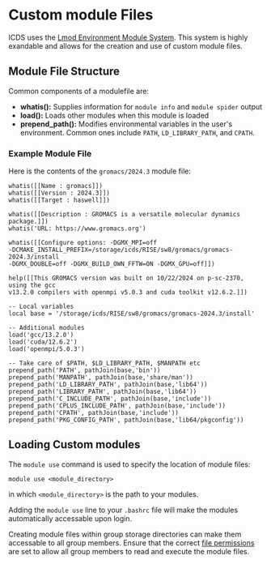 # Custom module Files

ICDS uses the [Lmod Environment Module System](https://lmod.readthedocs.io/en/latest/). 
This system is highly exandable and allows for the creation and use of custom module files.

## Module File Structure

Common components of a modulefile are:

- **whatis():** Supplies information for `module info` and `module spider` output
- **load():** Loads other modules when this module is loaded
- **prepend_path():** Modifies environmental variables in the user's environment. Common ones 
include `PATH`, `LD_LIBRARY_PATH`, and `CPATH`.

### Example Module File

Here is the contents of the `gromacs/2024.3` module file:

```
whatis([[Name : gromacs]])
whatis([[Version : 2024.3]])
whatis([[Target : haswell]])

whatis([[Description : GROMACS is a versatile molecular dynamics package.]])
whatis('URL: https://www.gromacs.org')

whatis([[Configure options: -DGMX_MPI=off 
-DCMAKE_INSTALL_PREFIX=/storage/icds/RISE/sw8/gromacs/gromacs-2024.3/install 
-DGMX_DOUBLE=off -DGMX_BUILD_OWN_FFTW=ON -DGMX_GPU=off]])

help([[This GROMACS version was built on 10/22/2024 on p-sc-2370, using the gcc
v13.2.0 compilers with openmpi v5.0.3 and cuda toolkit v12.6.2.]])

-- Local variables
local base = '/storage/icds/RISE/sw8/gromacs/gromacs-2024.3/install'

-- Additional modules
load('gcc/13.2.0')
load('cuda/12.6.2')
load('openmpi/5.0.3')

-- Take care of $PATH, $LD_LIBRARY_PATH, $MANPATH etc
prepend_path('PATH', pathJoin(base,'bin'))
prepend_path('MANPATH', pathJoin(base,'share/man'))
prepend_path('LD_LIBRARY_PATH', pathJoin(base,'lib64'))
prepend_path('LIBRARY_PATH', pathJoin(base,'lib64'))
prepend_path('C_INCLUDE_PATH', pathJoin(base,'include'))
prepend_path('CPLUS_INCLUDE_PATH', pathJoin(base,'include'))
prepend_path('CPATH', pathJoin(base,'include'))
prepend_path('PKG_CONFIG_PATH', pathJoin(base,'lib64/pkgconfig'))
```

## Loading Custom modules

The `module use` command is used to specify the location of module files:

```
module use <module_directory>
```

in which `<module_directory>` is the path to your modules.

Adding the `module use` line to your `.bashrc` file will make the modules automatically accessable 
upon login.

Creating module files within group storage directories can make them accessable to all group members. 
Ensure that the correct [file permissions](../../handling-data/managing-files/file-permissions.md) are set 
to allow all group members to read and execute the module files.

